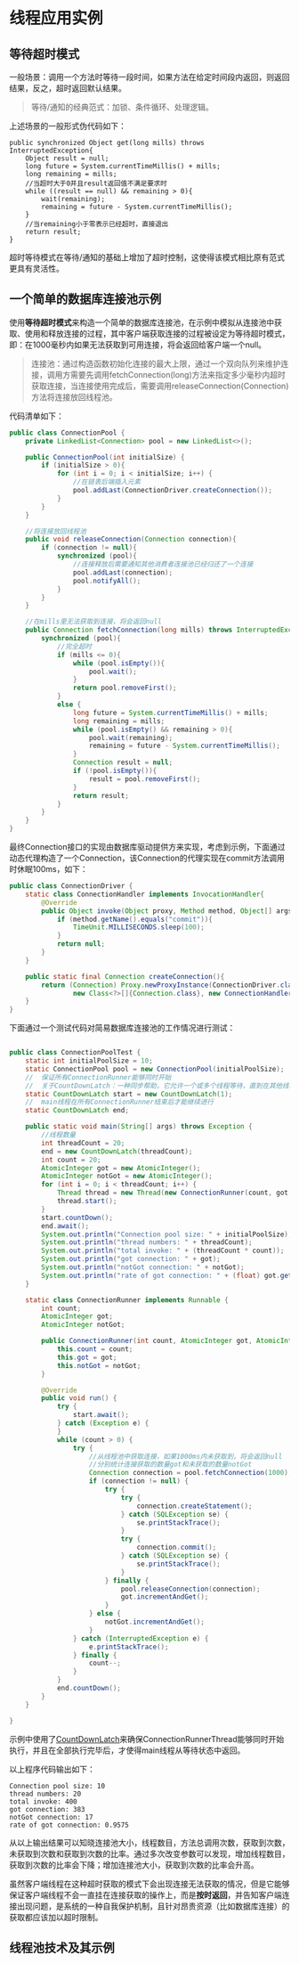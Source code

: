 # 线程应用实例

## 等待超时模式

一般场景：调用一个方法时等待一段时间，如果方法在给定时间段内返回，则返回结果，反之，超时返回默认结果。

> 等待/通知的经典范式：加锁、条件循环、处理逻辑。

上述场景的一般形式伪代码如下：

    public synchronized Object get(long mills) throws InterruptedException{
        Object result = null;
        long future = System.currentTimeMillis() + mills;
        long remaining = mills;
        //当超时大于0并且result返回值不满足要求时
        while ((result == null) && remaining > 0){
            wait(remaining);
            remaining = future - System.currentTimeMillis();
        }
        //当remaining小于零表示已经超时，直接退出
        return result;
    }

超时等待模式在等待/通知的基础上增加了超时控制，这使得该模式相比原有范式更具有灵活性。

## 一个简单的数据库连接池示例

使用**等待超时模式**来构造一个简单的数据库连接池，在示例中模拟从连接池中获取、使用和释放连接的过程，其中客户端获取连接的过程被设定为等待超时模式，即：在1000毫秒内如果无法获取到可用连接，将会返回给客户端一个null。

>连接池：通过构造函数初始化连接的最大上限，通过一个双向队列来维护连接，调用方需要先调用fetchConnection(long)方法来指定多少毫秒内超时获取连接，当连接使用完成后，需要调用releaseConnection(Connection)方法将连接放回线程池。

代码清单如下：

```Java
public class ConnectionPool {
    private LinkedList<Connection> pool = new LinkedList<>();

    public ConnectionPool(int initialSize) {
        if (initialSize > 0){
            for (int i = 0; i < initialSize; i++) {
                //在链表后端插入元素
                pool.addLast(ConnectionDriver.createConnection());
            }
        }
    }

    //将连接放回线程池
    public void releaseConnection(Connection connection){
        if (connection != null){
            synchronized (pool){
                //连接释放后需要通知其他消费者连接池已经归还了一个连接
                pool.addLast(connection);
                pool.notifyAll();
            }
        }
    }

    //在mills里无法获取到连接，将会返回null
    public Connection fetchConnection(long mills) throws InterruptedException{
        synchronized (pool){
            //完全超时
            if (mills <= 0){
                while (pool.isEmpty()){
                    pool.wait();
                }
                return pool.removeFirst();
            }
            else {
                long future = System.currentTimeMillis() + mills;
                long remaining = mills;
                while (pool.isEmpty() && remaining > 0){
                    pool.wait(remaining);
                    remaining = future - System.currentTimeMillis();
                }
                Connection result = null;
                if (!pool.isEmpty()){
                    result = pool.removeFirst();
                }
                return result;
            }
        }
    }
}
```

最终Connection接口的实现由数据库驱动提供方来实现，考虑到示例，下面通过动态代理构造了一个Connection，该Connection的代理实现在commit方法调用时休眠100ms，如下：

```Java
public class ConnectionDriver {
    static class ConnectionHandler implements InvocationHandler{
        @Override
        public Object invoke(Object proxy, Method method, Object[] args) throws Throwable {
            if (method.getName().equals("commit")){
                TimeUnit.MILLISECONDS.sleep(100);
            }
            return null;
        }
    }

    public static final Connection createConnection(){
        return (Connection) Proxy.newProxyInstance(ConnectionDriver.class.getClassLoader(),
                new Class<?>[]{Connection.class}, new ConnectionHandler());
    }
}
```

下面通过一个测试代码对简易数据库连接池的工作情况进行测试：

```Java

public class ConnectionPoolTest {
    static int initialPoolSize = 10;
    static ConnectionPool pool = new ConnectionPool(initialPoolSize);
    //  保证所有ConnectionRunner能够同时开始
    //  关于CountDownLatch：一种同步帮助，它允许一个或多个线程等待，直到在其他线程中执行的一组操作完成为止。
    static CountDownLatch start = new CountDownLatch(1);
    //  main线程在所有ConnectionRunner结束后才能继续进行
    static CountDownLatch end;

    public static void main(String[] args) throws Exception {
        //线程数量
        int threadCount = 20;
        end = new CountDownLatch(threadCount);
        int count = 20;
        AtomicInteger got = new AtomicInteger();
        AtomicInteger notGot = new AtomicInteger();
        for (int i = 0; i < threadCount; i++) {
            Thread thread = new Thread(new ConnectionRunner(count, got, notGot), "ConnectionRunnerThread");
            thread.start();
        }
        start.countDown();
        end.await();
        System.out.println("Connection pool size: " + initialPoolSize);
        System.out.println("thread numbers: " + threadCount);
        System.out.println("total invoke: " + (threadCount * count));
        System.out.println("got connection: " + got);
        System.out.println("notGot connection: " + notGot);
        System.out.println("rate of got connection: " + (float) got.get() / (threadCount * count));
    }

    static class ConnectionRunner implements Runnable {
        int count;
        AtomicInteger got;
        AtomicInteger notGot;

        public ConnectionRunner(int count, AtomicInteger got, AtomicInteger notGot) {
            this.count = count;
            this.got = got;
            this.notGot = notGot;
        }

        @Override
        public void run() {
            try {
                start.await();
            } catch (Exception e) {
            }
            while (count > 0) {
                try {
                    //从线程池中获取连接，如果1000ms内未获取到，将会返回null
                    //分别统计连接获取的数量got和未获取的数量notGot
                    Connection connection = pool.fetchConnection(1000);
                    if (connection != null) {
                        try {
                            try {
                                connection.createStatement();
                            } catch (SQLException se) {
                                se.printStackTrace();
                            }
                            try {
                                connection.commit();
                            } catch (SQLException se) {
                                se.printStackTrace();
                            }
                        } finally {
                            pool.releaseConnection(connection);
                            got.incrementAndGet();
                        }
                    } else {
                        notGot.incrementAndGet();
                    }
                } catch (InterruptedException e) {
                    e.printStackTrace();
                } finally {
                    count--;
                }
            }
            end.countDown();
        }
    }

}
```

示例中使用了[CountDownLatch](https://www.cnblogs.com/Lee_xy_z/p/10470181.html)来确保ConnectionRunnerThread能够同时开始执行，并且在全部执行完毕后，才使得main线程从等待状态中返回。

以上程序代码输出如下：

    Connection pool size: 10
    thread numbers: 20
    total invoke: 400
    got connection: 383
    notGot connection: 17
    rate of got connection: 0.9575

从以上输出结果可以知晓连接池大小，线程数目，方法总调用次数，获取到次数，未获取到次数和获取到次数的比率。通过多次改变参数可以发现，增加线程数目，获取到次数的比率会下降；增加连接池大小，获取到次数的比率会升高。

虽然客户端线程在这种超时获取的模式下会出现连接无法获取的情况，但是它能够保证客户端线程不会一直挂在连接获取的操作上，而是**按时返回**，并告知客户端连接出现问题，是系统的一种自我保护机制，且针对昂贵资源（比如数据库连接）的获取都应该加以超时限制。

## 线程池技术及其示例
